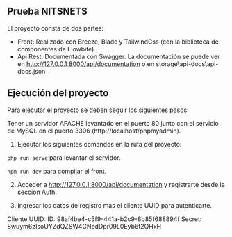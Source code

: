 ## Prueba NITSNETS

El proyecto consta de dos partes:
- Front: Realizado con Breeze, Blade y TailwindCss (con la biblioteca de componentes de Flowbite).
- Api Rest: Documentada con Swagger. La documentación se puede ver en http://127.0.0.1:8000/api/documentation o en storage\api-docs\api-docs.json

## Ejecución del proyecto

Para ejecutar el proyecto se deben seguir los siguientes pasos:

Tener un servidor APACHE levantado en el puerto 80 junto con el servicio de MySQL en el puerto 3306 (http://localhost/phpmyadmin).

1. Ejecutar los siguientes comandos en la ruta del proyecto:

```php run serve``` para levantar el servidor.

```npm run dev``` para compilar el front.

2. Acceder a http://127.0.0.1:8000/api/documentation y registrarte desde la sección Auth.

3. Ingresar los datos de registro mas el cliente UUID para autenticarte.

Cliente UUID:
ID: 98af4be4-c5f9-441a-b2c9-8b85f688894f
Secret: 8wuym6zIsoUYZdQZSW4GNedDpr09L0Eyb6t2QHxH
